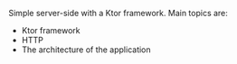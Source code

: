 Simple server-side with a Ktor framework. Main topics are:

- Ktor framework
- HTTP
- The architecture of the application
